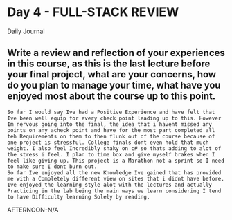 # Day 4 - FULL-STACK REVIEW

Daily Journal
## Write a review and reflection of your experiences in this course, as this is the last lecture before your final project, what are your concerns, how do you plan to manage your time, what have you enjoyed most about the course up to this point.
```
So far I would say Ive had a Positive Experience and have felt that Ive been well equip for every check point leading up to this. However Im nervous going into the final, the idea that i havent missed any points on any acheck point and have for the most part completed all teh Requirements on them to then flunk out of the course because of one project is stressful. College finals dont even hold that much weight. I also feel Incredibly shaky on c# so thats adding to alot of the stress i feel. I plan to time box and give myself brakes when I feel like giving up. This project is a Marathon not a sprint so I need to make sure I dont burn out. 
So far Ive enjoyed all the new Knowledge Ive gained that has provided me with a Completely different view on sites that i didnt have before. Ive enjoyed the learning style alot with the lectures and actually Practicing in the lab being the main ways we learn considering I tend to have Difficulty learning Solely by reading. 
```

AFTERNOON-N/A